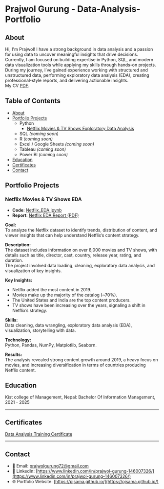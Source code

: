 # Prajwol Gurung - Data-Analysis-Portfolio
## About
Hi, I'm Prajwol! I have a strong background in data analysis and a passion for using data to uncover meaningful insights that drive decisions. Currently, I am focused on building expertise in Python, SQL, and modern data visualization tools while applying my skills through hands-on projects.  
During my journey, I’ve gained experience working with structured and unstructured data, performing exploratory data analysis (EDA), creating professional-style reports, and delivering actionable insights.  
My CV [PDF](https://github.com/pjsama/Data-Analysis-Portfolio/blob/main/Prajwol's%20CV.pdf).

## Table of Contents
- [About](https://github.com/pjsama/Data-Analysis-Portfolio/blob/main/README.md#about)
- [Portfolio Projects](https://github.com/pjsama/Data-Analysis-Portfolio#portfolio-projects) 
  - Python  
    - [Netflix Movies & TV Shows Exploratory Data Analysis](https://github.com/pjsama/Data-Analysis-Portfolio#netflix-movies--tv-shows-eda)  
  - SQL *(coming soon)*  
  - R *(coming soon)*  
  - Excel / Google Sheets *(coming soon)*  
  - Tableau *(coming soon)*  
  - Power BI *(coming soon)*  
- [Education](https://github.com/pjsama/Data-Analysis-Portfolio#education)  
- [Certificates](https://github.com/pjsama/Data-Analysis-Portfolio#education)  
- [Contact](https://github.com/pjsama/Data-Analysis-Portfolio#contact)  
## Portfolio Projects  

### Netflix Movies & TV Shows EDA  

- **Code**: [Netflix_EDA.ipynb](https://github.com/pjsama/Portfolio-Project/blob/main/Netflix_Data_Analysis.ipynb)  
- **Report**: [Netflix EDA Report (PDF)](https://github.com/pjsama/Portfolio-Project/blob/main/netflix-eda-report.pdf)  

**Goal:**  
To analyze the Netflix dataset to identify trends, distribution of content, and viewer insights that can help understand Netflix’s content strategy.  

**Description:**  
The dataset includes information on over 8,000 movies and TV shows, with details such as title, director, cast, country, release year, rating, and duration.  
The project involved data loading, cleaning, exploratory data analysis, and visualization of key insights.  

**Key Insights:**  
- Netflix added the most content in 2019.  
- Movies make up the majority of the catalog (~70%).  
- The United States and India are the top content producers.  
- TV shows have been increasing over the years, signaling a shift in Netflix’s strategy.  

**Skills:**  
Data cleaning, data wrangling, exploratory data analysis (EDA), visualization, storytelling with data.  

**Technology:**  
Python, Pandas, NumPy, Matplotlib, Seaborn.  

**Results:**  
The analysis revealed strong content growth around 2019, a heavy focus on movies, and increasing diversification in terms of countries producing Netflix content.

## Education
Kist college of Management, Nepal: 
Bachelor Of Information Management,
2021 - 2025

---

## Certificates
[Data Analysis Training Certificate](https://www.mindrisers.com.np/certificate/validate/MR-81009-DA)

---

## Contact
- 📧 Email: prajwolgurung72@gmail.com  
- 💼 LinkedIn: [https://www.linkedin.com/in/prajwol-gurung-146007326/](https://www.linkedin.com/in/prajwol-gurung-146007326/)  
- 🌐 Portfolio Website: [https://pjsama.github.io/](https://pjsama.github.io/) 
